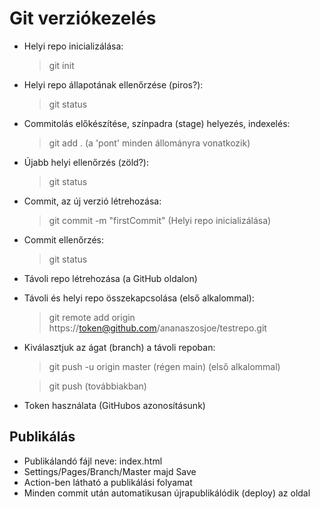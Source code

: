 # Git verziókezelés

- Helyi repo inicializálása:
    > git init
- Helyi repo állapotának ellenőrzése (piros?):
    > git status
- Commitolás előkészítése, színpadra (stage) helyezés, indexelés:
    > git add . (a 'pont' minden állományra vonatkozik)
- Újabb helyi ellenőrzés (zöld?):
    >git status
- Commit, az új verzió létrehozása:
    > git commit -m "firstCommit" (Helyi repo inicializálása)
- Commit ellenőrzés:
    > git status
- Távoli repo létrehozása (a GitHub oldalon)
- Távoli és helyi repo összekapcsolása (első alkalommal):
    > git remote add origin https://token@github.com/ananaszosjoe/testrepo.git
- Kiválasztjuk az ágat (branch) a távoli repoban:
    > git push -u origin master (régen main) (első alkalommal)

    > git push (továbbiakban)
- Token használata (GitHubos azonosításunk)

## Publikálás

- Publikálandó fájl neve: index.html
- Settings/Pages/Branch/Master majd Save
- Action-ben látható a publikálási folyamat
- Minden commit után automatikusan újrapublikálódik (deploy) az oldal